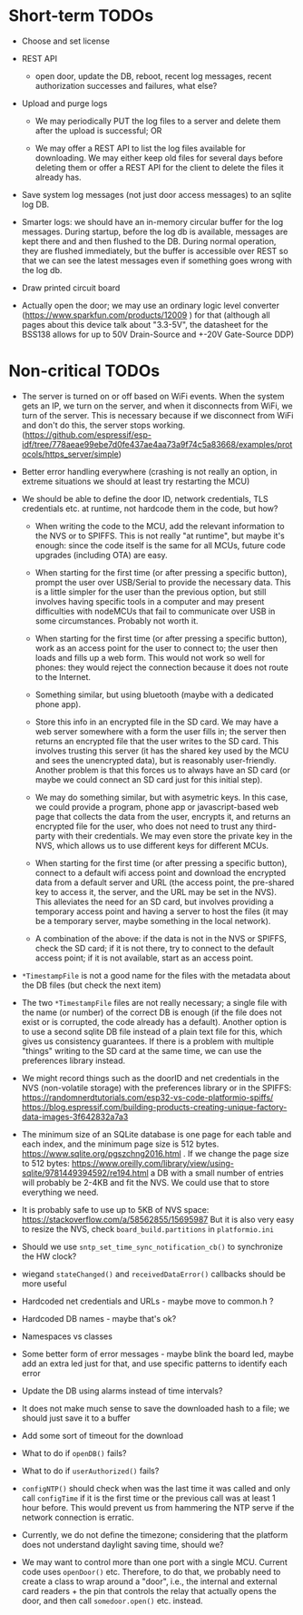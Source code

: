 # Short-term TODOs

 * Choose and set license

 * REST API

   - open door, update the DB, reboot, recent log messages, recent
     authorization successes and failures, what else?

 * Upload and purge logs

   - We may periodically PUT the log files to a server and delete them
     after the upload is successful; OR

   - We may offer a REST API to list the log files available for
     downloading. We may either keep old files for several days before
     deleting them or offer a REST API for the client to delete the files
     it already has.

 * Save system log messages (not just door access messages) to an sqlite
   log DB.

 * Smarter logs: we should have an in-memory circular buffer for the log
   messages. During startup, before the log db is available, messages are
   kept there and and then flushed to the DB. During normal operation,
   they are flushed immediately, but the buffer is accessible over REST
   so that we can see the latest messages even if something goes wrong
   with the log db.

 * Draw printed circuit board

 * Actually open the door; we may use an ordinary logic level converter
   (https://www.sparkfun.com/products/12009 ) for that (although all
   pages about this device talk about "3.3-5V", the datasheet for the
   BSS138 allows for up to 50V Drain-Source and +-20V Gate-Source DDP)

# Non-critical TODOs

 * The server is turned on or off based on WiFi events. When the system
   gets an IP, we turn on the server, and when it disconnects from WiFi,
   we turn of the server. This is necessary because if we disconnect from
   WiFi and don't do this, the server stops working.
   (https://github.com/espressif/esp-idf/tree/778aeae99ebe7d0fe437ae4aa73a9f74c5a83668/examples/protocols/https_server/simple)

 * Better error handling everywhere (crashing is not really an option,
   in extreme situations we should at least try restarting the MCU)

 * We should be able to define the door ID, network credentials, TLS
   credentials etc. at runtime, not hardcode them in the code, but how?

   - When writing the code to the MCU, add the relevant information to
     the NVS or to SPIFFS. This is not really "at runtime", but maybe
     it's enough: since the code itself is the same for all MCUs, future
     code upgrades (including OTA) are easy.

   - When starting for the first time (or after pressing a specific
     button), prompt the user over USB/Serial to provide the necessary
     data. This is a little simpler for the user than the previous
     option, but still involves having specific tools in a computer
     and may present difficulties with nodeMCUs that fail to communicate
     over USB in some circumstances. Probably not worth it.

   - When starting for the first time (or after pressing a specific
     button), work as an access point for the user to connect to; the
     user then loads and fills up a web form. This would not work so
     well for phones: they would reject the connection because it does
     not route to the Internet.

   - Something similar, but using bluetooth (maybe with a dedicated
     phone app).

   - Store this info in an encrypted file in the SD card. We may have
     a web server somewhere with a form the user fills in; the server
     then returns an encrypted file that the user writes to the SD card.
     This involves trusting this server (it has the shared key used by the
     MCU and sees the unencrypted data), but is reasonably user-friendly.
     Another problem is that this forces us to always have an SD card
     (or maybe we could connect an SD card just for this initial step).

   - We may do something similar, but with asymetric keys. In this case,
     we could provide a program, phone app or javascript-based web page
     that collects the data from the user, encrypts it, and returns an
     encrypted file for the user, who does not need to trust any third-
     party with their credentials. We may even store the private key in
     the NVS, which allows us to use different keys for different MCUs.

   - When starting for the first time (or after pressing a specific
     button), connect to a default wifi access point and download the
     encrypted data from a default server and URL (the access point,
     the pre-shared key to access it, the server, and the URL may be
     set in the NVS). This alleviates the need for an SD card, but
     involves providing a temporary access point and having a server
     to host the files (it may be a temporary server, maybe something
     in the local network).

   - A combination of the above: if the data is not in the NVS or SPIFFS,
     check the SD card; if it is not there, try to connect to the default
     access point; if it is not available, start as an access point.

 * `*TimestampFile` is not a good name for the files with the metadata
   about the DB files (but check the next item)

 * The two `*TimestampFile` files are not really necessary; a single file
   with the name (or number) of the correct DB is enough (if the file does
   not exist or is corrupted, the code already has a default). Another
   option is to use a second sqlite DB file instead of a plain text file
   for this, which gives us consistency guarantees. If there is a problem
   with multiple "things" writing to the SD card at the same time, we
   can use the preferences library instead.

 * We might record things such as the doorID and net credentials in the
   NVS (non-volatile storage) with the preferences library or in the SPIFFS:
   https://randomnerdtutorials.com/esp32-vs-code-platformio-spiffs/
   https://blog.espressif.com/building-products-creating-unique-factory-data-images-3f642832a7a3

 * The minimum size of an SQLite database is one page for each table and
   each index, and the minimum page size is 512 bytes.
   https://www.sqlite.org/pgszchng2016.html . If we change the page size
   to 512 bytes:
   https://www.oreilly.com/library/view/using-sqlite/9781449394592/re194.html
   a DB with a small number of entries will probably be 2-4KB and fit
   the NVS. We could use that to store everything we need.

 * It is probably safe to use up to 5KB of NVS space:
   https://stackoverflow.com/a/58562855/15695987
   But it is also very easy to resize the NVS, check `board_build.partitions`
   in `platformio.ini`

 * Should we use `sntp_set_time_sync_notification_cb()` to synchronize
   the HW clock?

 * wiegand `stateChanged()` and `receivedDataError()` callbacks should
   be more useful

 * Hardcoded net credentials and URLs - maybe move to common.h ?

 * Hardcoded DB names - maybe that's ok?

 * Namespaces vs classes

 * Some better form of error messages - maybe blink the board led,
   maybe add an extra led just for that, and use specific patterns
   to identify each error

 * Update the DB using alarms instead of time intervals?

 * It does not make much sense to save the downloaded hash to a file;
   we should just save it to a buffer

 * Add some sort of timeout for the download

 * What to do if `openDB()` fails?

 * What to do if `userAuthorized()` fails?

 * `configNTP()` should check when was the last time it was called
   and only call `configTime` if it is the first time or the previous
   call was at least 1 hour before. This would prevent us from hammering
   the NTP serve if the network connection is erratic.

 * Currently, we do not define the timezone; considering that the platform
   does not understand daylight saving time, should we?

 * We may want to control more than one port with a single MCU. Current
   code uses `openDoor()` etc. Therefore, to do that, we probably need to
   create a class to wrap around a "door", i.e., the internal and external
   card readers + the pin that controls the relay that actually opens the
   door, and then call `somedoor.open()` etc. instead.
